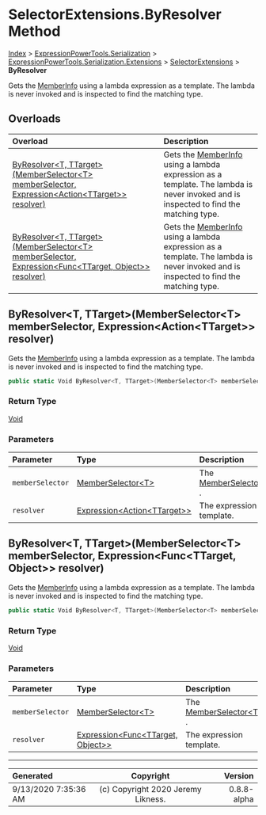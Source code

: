 ﻿# SelectorExtensions.ByResolver Method

[Index](../index.md) > [ExpressionPowerTools.Serialization](ExpressionPowerTools.Serialization.a.md) > [ExpressionPowerTools.Serialization.Extensions](ExpressionPowerTools.Serialization.Extensions.n.md) > [SelectorExtensions](ExpressionPowerTools.Serialization.Extensions.SelectorExtensions.cs.md) > **ByResolver**

Gets the [MemberInfo](https://docs.microsoft.com/dotnet/api/system.reflection.memberinfo) using a lambda expression
            as a template. The lambda is never invoked and is inspected
            to find the matching type.

## Overloads

| Overload | Description |
| :-- | :-- |
| [ByResolver&lt;T, TTarget>(MemberSelector&lt;T> memberSelector, Expression&lt;Action&lt;TTarget>> resolver)](#byresolvert-ttargetmemberselectort-memberselector-expressionactionttarget-resolver) | Gets the [MemberInfo](https://docs.microsoft.com/dotnet/api/system.reflection.memberinfo) using a lambda expression            as a template. The lambda is never invoked and is inspected            to find the matching type. |
| [ByResolver&lt;T, TTarget>(MemberSelector&lt;T> memberSelector, Expression&lt;Func&lt;TTarget, Object>> resolver)](#byresolvert-ttargetmemberselectort-memberselector-expressionfuncttarget-object-resolver) | Gets the [MemberInfo](https://docs.microsoft.com/dotnet/api/system.reflection.memberinfo) using a lambda expression            as a template. The lambda is never invoked and is inspected            to find the matching type. |
## ByResolver&lt;T, TTarget>(MemberSelector&lt;T> memberSelector, Expression&lt;Action&lt;TTarget>> resolver)

Gets the [MemberInfo](https://docs.microsoft.com/dotnet/api/system.reflection.memberinfo) using a lambda expression
            as a template. The lambda is never invoked and is inspected
            to find the matching type.

```csharp
public static Void ByResolver<T, TTarget>(MemberSelector<T> memberSelector, Expression<Action<TTarget>> resolver)
```

### Return Type

 [Void](https://docs.microsoft.com/dotnet/api/system.void) 

### Parameters

| Parameter | Type | Description |
| :-- | :-- | :-- |
| `memberSelector` | [MemberSelector&lt;T>](ExpressionPowerTools.Serialization.Rules.MemberSelector`1.cs.md) | The [MemberSelector&lt;T>](ExpressionPowerTools.Serialization.Rules.MemberSelector`1.cs.md) . |
| `resolver` | [Expression&lt;Action&lt;TTarget>>](https://docs.microsoft.com/dotnet/api/system.linq.expressions.expression-1) | The  expression template. |


## ByResolver&lt;T, TTarget>(MemberSelector&lt;T> memberSelector, Expression&lt;Func&lt;TTarget, Object>> resolver)

Gets the [MemberInfo](https://docs.microsoft.com/dotnet/api/system.reflection.memberinfo) using a lambda expression
            as a template. The lambda is never invoked and is inspected
            to find the matching type.

```csharp
public static Void ByResolver<T, TTarget>(MemberSelector<T> memberSelector, Expression<Func<TTarget, Object>> resolver)
```

### Return Type

 [Void](https://docs.microsoft.com/dotnet/api/system.void) 

### Parameters

| Parameter | Type | Description |
| :-- | :-- | :-- |
| `memberSelector` | [MemberSelector&lt;T>](ExpressionPowerTools.Serialization.Rules.MemberSelector`1.cs.md) | The [MemberSelector&lt;T>](ExpressionPowerTools.Serialization.Rules.MemberSelector`1.cs.md) . |
| `resolver` | [Expression&lt;Func&lt;TTarget, Object>>](https://docs.microsoft.com/dotnet/api/system.linq.expressions.expression-1) | The  expression template. |



---

| Generated | Copyright | Version |
| :-- | :-: | --: |
| 9/13/2020 7:35:36 AM | (c) Copyright 2020 Jeremy Likness. | 0.8.8-alpha |
